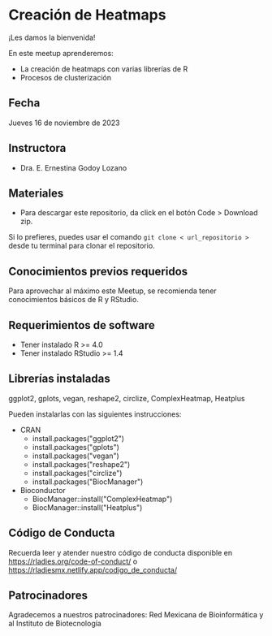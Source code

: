 # Creación de Heatmaps


¡Les damos la bienvenida!

En este meetup aprenderemos:

- La creación de heatmaps con varias librerías de R
- Procesos de clusterización


## Fecha 

Jueves 16 de noviembre de 2023


## Instructora

- Dra. E. Ernestina Godoy Lozano


## Materiales

- Para descargar este repositorio, da click en el botón Code > Download zip. 

Si lo prefieres, puedes usar el comando `git clone < url_repositorio > ` desde tu terminal para clonar el repositorio.


## Conocimientos previos requeridos

Para aprovechar al máximo este Meetup, se recomienda tener conocimientos básicos de R y RStudio.

## Requerimientos de software

+ Tener instalado R >= 4.0
+ Tener instalado RStudio >= 1.4

## Librerías instaladas
ggplot2, gplots, vegan, reshape2, circlize, ComplexHeatmap, Heatplus

Pueden instalarlas con las siguientes instrucciones: 

- CRAN
    -   install.packages("ggplot2")
    -   install.packages("gplots")
    -   install.packages("vegan")
    -   install.packages("reshape2")
    -   install.packages("circlize")
    -   install.packages("BiocManager")
- Bioconductor
    -   BiocManager::install("ComplexHeatmap")
    -   BiocManager::install("Heatplus")

## Código de Conducta

Recuerda leer y atender nuestro código de conducta disponible en https://rladies.org/code-of-conduct/ o https://rladiesmx.netlify.app/codigo_de_conducta/

## Patrocinadores

Agradecemos a nuestros patrocinadores: Red Mexicana de Bioinformática y al Instituto de Biotecnología
